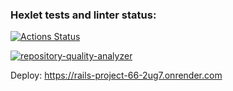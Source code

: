 ### Hexlet tests and linter status:
[![Actions Status](https://github.com/EskovDMTA/rails-project-66/actions/workflows/hexlet-check.yml/badge.svg)](https://github.com/EskovDMTA/rails-project-66/actions)

[![repository-quality-analyzer](https://github.com/EskovDMTA/rails-project-66/actions/workflows/custom-build.yml/badge.svg)](https://github.com/EskovDMTA/rails-project-66/actions/workflows/custom-build.yml)

Deploy: https://rails-project-66-2ug7.onrender.com
